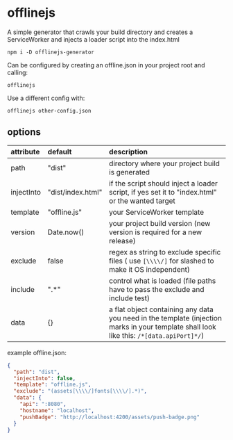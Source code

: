 # offlinejs

A simple generator that crawls your build directory and creates a ServiceWorker and injects a loader script into the index.html

```
npm i -D offlinejs-generator
```



Can be configured by creating an offline.json in your project root and calling:
```
offlinejs
```

Use a different config with:
```
offlinejs other-config.json
```

## options
| attribute | default | description |
| :-------- | :------ | :---------- |
| path | "dist" | directory where your project build is generated |
| injectInto | "dist/index.html" | if the script should inject a loader script, if yes set it to "index.html" or the wanted target |
| template | "offline.js" | your ServiceWorker template |
| version | Date.now() | your project build version (new version is required for a new release) |
| exclude | false | regex as string to exclude specific files ( use `[\\\\/]` for slashed to make it OS independent) |
| include | ".*" | control what is loaded (file paths have to pass the exclude and include test) |
| data | {} | a flat object containing any data you need in the template (injection marks in your template shall look like this: `/*[data.apiPort]*/`) |


example offline.json: 
``` json
{
  "path": "dist",
  "injectInto": false,
  "template": "offline.js",
  "exclude": "(assets[\\\\/]fonts[\\\\/].*)",
  "data": {
    "api": ":8080",
    "hostname": "localhost",
    "pushBadge": "http://localhost:4200/assets/push-badge.png"
  }
}
```
